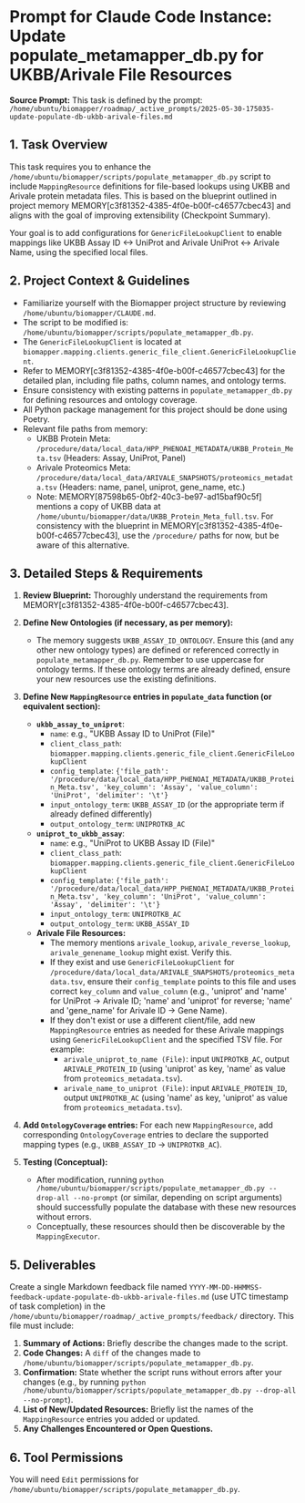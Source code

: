# Prompt for Claude Code Instance: Update populate_metamapper_db.py for UKBB/Arivale File Resources

**Source Prompt:** This task is defined by the prompt: `/home/ubuntu/biomapper/roadmap/_active_prompts/2025-05-30-175035-update-populate-db-ukbb-arivale-files.md`

## 1. Task Overview

This task requires you to enhance the `/home/ubuntu/biomapper/scripts/populate_metamapper_db.py` script to include `MappingResource` definitions for file-based lookups using UKBB and Arivale protein metadata files. This is based on the blueprint outlined in project memory MEMORY[c3f81352-4385-4f0e-b00f-c46577cbec43] and aligns with the goal of improving extensibility (Checkpoint Summary).

Your goal is to add configurations for `GenericFileLookupClient` to enable mappings like UKBB Assay ID <-> UniProt and Arivale UniProt <-> Arivale Name, using the specified local files.

## 2. Project Context & Guidelines

*   Familiarize yourself with the Biomapper project structure by reviewing `/home/ubuntu/biomapper/CLAUDE.md`.
*   The script to be modified is: `/home/ubuntu/biomapper/scripts/populate_metamapper_db.py`.
*   The `GenericFileLookupClient` is located at `biomapper.mapping.clients.generic_file_client.GenericFileLookupClient`.
*   Refer to MEMORY[c3f81352-4385-4f0e-b00f-c46577cbec43] for the detailed plan, including file paths, column names, and ontology terms.
*   Ensure consistency with existing patterns in `populate_metamapper_db.py` for defining resources and ontology coverage.
*   All Python package management for this project should be done using Poetry.
*   Relevant file paths from memory:
    *   UKBB Protein Meta: `/procedure/data/local_data/HPP_PHENOAI_METADATA/UKBB_Protein_Meta.tsv` (Headers: Assay, UniProt, Panel)
    *   Arivale Proteomics Meta: `/procedure/data/local_data/ARIVALE_SNAPSHOTS/proteomics_metadata.tsv` (Headers: name, panel, uniprot, gene_name, etc.)
    *   Note: MEMORY[87598b65-0bf2-40c3-be97-ad15baf90c5f] mentions a copy of UKBB data at `/home/ubuntu/biomapper/data/UKBB_Protein_Meta_full.tsv`. For consistency with the blueprint in MEMORY[c3f81352-4385-4f0e-b00f-c46577cbec43], use the `/procedure/` paths for now, but be aware of this alternative.

## 3. Detailed Steps & Requirements

1.  **Review Blueprint:** Thoroughly understand the requirements from MEMORY[c3f81352-4385-4f0e-b00f-c46577cbec43].

2.  **Define New Ontologies (if necessary, as per memory):**
    *   The memory suggests `UKBB_ASSAY_ID_ONTOLOGY`. Ensure this (and any other new ontology types) are defined or referenced correctly in `populate_metamapper_db.py`. Remember to use uppercase for ontology terms. If these ontology terms are already defined, ensure your new resources use the existing definitions.

3.  **Define New `MappingResource` entries in `populate_data` function (or equivalent section):**
    *   **`ukbb_assay_to_uniprot`**:
        *   `name`: e.g., "UKBB Assay ID to UniProt (File)"
        *   `client_class_path`: `biomapper.mapping.clients.generic_file_client.GenericFileLookupClient`
        *   `config_template`: `{'file_path': '/procedure/data/local_data/HPP_PHENOAI_METADATA/UKBB_Protein_Meta.tsv', 'key_column': 'Assay', 'value_column': 'UniProt', 'delimiter': '\t'}`
        *   `input_ontology_term`: `UKBB_ASSAY_ID` (or the appropriate term if already defined differently)
        *   `output_ontology_term`: `UNIPROTKB_AC`
    *   **`uniprot_to_ukbb_assay`**:
        *   `name`: e.g., "UniProt to UKBB Assay ID (File)"
        *   `client_class_path`: `biomapper.mapping.clients.generic_file_client.GenericFileLookupClient`
        *   `config_template`: `{'file_path': '/procedure/data/local_data/HPP_PHENOAI_METADATA/UKBB_Protein_Meta.tsv', 'key_column': 'UniProt', 'value_column': 'Assay', 'delimiter': '\t'}`
        *   `input_ontology_term`: `UNIPROTKB_AC`
        *   `output_ontology_term`: `UKBB_ASSAY_ID`
    *   **Arivale File Resources:**
        *   The memory mentions `arivale_lookup`, `arivale_reverse_lookup`, `arivale_genename_lookup` might exist. Verify this.
        *   If they exist and use `GenericFileLookupClient` for `/procedure/data/local_data/ARIVALE_SNAPSHOTS/proteomics_metadata.tsv`, ensure their `config_template` points to this file and uses correct `key_column` and `value_column` (e.g., 'uniprot' and 'name' for UniProt -> Arivale ID; 'name' and 'uniprot' for reverse; 'name' and 'gene_name' for Arivale ID -> Gene Name).
        *   If they don't exist or use a different client/file, add new `MappingResource` entries as needed for these Arivale mappings using `GenericFileLookupClient` and the specified TSV file. For example:
            *   `arivale_uniprot_to_name (File)`: input `UNIPROTKB_AC`, output `ARIVALE_PROTEIN_ID` (using 'uniprot' as key, 'name' as value from `proteomics_metadata.tsv`).
            *   `arivale_name_to_uniprot (File)`: input `ARIVALE_PROTEIN_ID`, output `UNIPROTKB_AC` (using 'name' as key, 'uniprot' as value from `proteomics_metadata.tsv`).

4.  **Add `OntologyCoverage` entries:** For each new `MappingResource`, add corresponding `OntologyCoverage` entries to declare the supported mapping types (e.g., `UKBB_ASSAY_ID` -> `UNIPROTKB_AC`).

5.  **Testing (Conceptual):**
    *   After modification, running `python /home/ubuntu/biomapper/scripts/populate_metamapper_db.py --drop-all --no-prompt` (or similar, depending on script arguments) should successfully populate the database with these new resources without errors.
    *   Conceptually, these resources should then be discoverable by the `MappingExecutor`.

## 5. Deliverables

Create a single Markdown feedback file named `YYYY-MM-DD-HHMMSS-feedback-update-populate-db-ukbb-arivale-files.md` (use UTC timestamp of task completion) in the `/home/ubuntu/biomapper/roadmap/_active_prompts/feedback/` directory. This file must include:

1.  **Summary of Actions:** Briefly describe the changes made to the script.
2.  **Code Changes:** A `diff` of the changes made to `/home/ubuntu/biomapper/scripts/populate_metamapper_db.py`.
3.  **Confirmation:** State whether the script runs without errors after your changes (e.g., by running `python /home/ubuntu/biomapper/scripts/populate_metamapper_db.py --drop-all --no-prompt`).
4.  **List of New/Updated Resources:** Briefly list the names of the `MappingResource` entries you added or updated.
5.  **Any Challenges Encountered or Open Questions.**

## 6. Tool Permissions
You will need `Edit` permissions for `/home/ubuntu/biomapper/scripts/populate_metamapper_db.py`.
